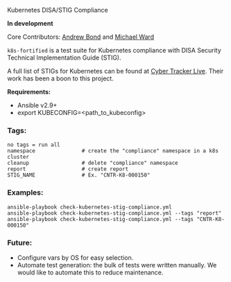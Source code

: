 Kubernetes DISA/STIG Compliance

**In development**

Core Contributors: [Andrew Bond](https://github.com/aabond) and [Michael Ward](https://github.com/mward29)

`k8s-fortified` is a test suite for Kubernetes compliance with DISA Security Technical Implementation Guide (STIG).

A full list of STIGs for Kubernetes can be found at [Cyber Tracker Live](https://cyber.trackr.live/stig/Kubernetes_STIG/1/0).
Their work has been a boon to this project.

**Requirements:**
  - Ansible v2.9+
  - export KUBECONFIG=<path_to_kubeconfig>

### Tags:
```
no tags = run all
namespace               # create the "compliance" namespace in a k8s cluster
cleanup                 # delete "compliance" namespace
report                  # create report
STIG_NAME               # Ex. "CNTR-K8-000150"
```

### Examples:
```
ansible-playbook check-kubernetes-stig-compliance.yml
ansible-playbook check-kubernetes-stig-compliance.yml --tags "report"
ansible-playbook check-kubernetes-stig-compliance.yml --tags "CNTR-K8-000150"
```


### Future:
  - Configure vars by OS for easy selection.
  - Automate test generation: the bulk of tests were written manually. We would like to automate this to reduce maintenance.
